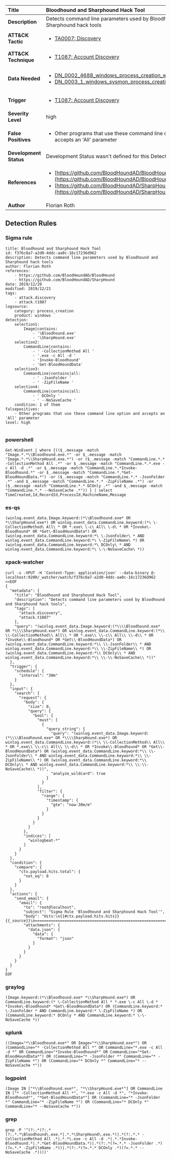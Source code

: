| Title                    | Bloodhound and Sharphound Hack Tool       |
|:-------------------------|:------------------|
| **Description**          | Detects command line parameters used by Bloodhound and Sharphound hack tools |
| **ATT&amp;CK Tactic**    |  <ul><li>[TA0007: Discovery](https://attack.mitre.org/tactics/TA0007)</li></ul>  |
| **ATT&amp;CK Technique** | <ul><li>[T1087: Account Discovery](https://attack.mitre.org/techniques/T1087)</li></ul>  |
| **Data Needed**          | <ul><li>[DN_0002_4688_windows_process_creation_with_commandline](../Data_Needed/DN_0002_4688_windows_process_creation_with_commandline.md)</li><li>[DN_0003_1_windows_sysmon_process_creation](../Data_Needed/DN_0003_1_windows_sysmon_process_creation.md)</li></ul>  |
| **Trigger**              | <ul><li>[T1087: Account Discovery](../Triggers/T1087.md)</li></ul>  |
| **Severity Level**       | high |
| **False Positives**      | <ul><li>Other programs that use these command line option and accepts an 'All' parameter</li></ul>  |
| **Development Status**   |  Development Status wasn't defined for this Detection Rule yet  |
| **References**           | <ul><li>[https://github.com/BloodHoundAD/BloodHound](https://github.com/BloodHoundAD/BloodHound)</li><li>[https://github.com/BloodHoundAD/SharpHound](https://github.com/BloodHoundAD/SharpHound)</li></ul>  |
| **Author**               | Florian Roth |


## Detection Rules

### Sigma rule

```
title: Bloodhound and Sharphound Hack Tool
id: f376c8a7-a2d0-4ddc-aa0c-16c17236d962
description: Detects command line parameters used by Bloodhound and Sharphound hack tools
author: Florian Roth
references:
    - https://github.com/BloodHoundAD/BloodHound
    - https://github.com/BloodHoundAD/SharpHound
date: 2019/12/20
modified: 2019/12/21
tags:
    - attack.discovery
    - attack.t1087
logsource:
    category: process_creation
    product: windows
detection:
    selection1: 
        Image|contains: 
            - '\Bloodhound.exe'
            - '\SharpHound.exe'
    selection2:
        CommandLine|contains: 
            - ' -CollectionMethod All '
            - '.exe -c All -d '
            - 'Invoke-Bloodhound'
            - 'Get-BloodHoundData'
    selection3:
        CommandLine|contains|all: 
            - ' -JsonFolder '
            - ' -ZipFileName '
    selection4:
        CommandLine|contains|all: 
            - ' DCOnly '
            - ' --NoSaveCache '
    condition: 1 of them
falsepositives:
    - Other programs that use these command line option and accepts an 'All' parameter
level: high


```





### powershell
    
```
Get-WinEvent | where {(($_.message -match "Image.*.*\\Bloodhound.exe.*" -or $_.message -match "Image.*.*\\SharpHound.exe.*") -or ($_.message -match "CommandLine.*.* -CollectionMethod All .*" -or $_.message -match "CommandLine.*.*.exe -c All -d .*" -or $_.message -match "CommandLine.*.*Invoke-Bloodhound.*" -or $_.message -match "CommandLine.*.*Get-BloodHoundData.*") -or ($_.message -match "CommandLine.*.* -JsonFolder .*" -and $_.message -match "CommandLine.*.* -ZipFileName .*") -or ($_.message -match "CommandLine.*.* DCOnly .*" -and $_.message -match "CommandLine.*.* --NoSaveCache .*")) } | select TimeCreated,Id,RecordId,ProcessId,MachineName,Message
```


### es-qs
    
```
(winlog.event_data.Image.keyword:(*\\Bloodhound.exe* OR *\\SharpHound.exe*) OR winlog.event_data.CommandLine.keyword:(*\ \-CollectionMethod\ All\ * OR *.exe\ \-c\ All\ \-d\ * OR *Invoke\-Bloodhound* OR *Get\-BloodHoundData*) OR (winlog.event_data.CommandLine.keyword:*\ \-JsonFolder\ * AND winlog.event_data.CommandLine.keyword:*\ \-ZipFileName\ *) OR (winlog.event_data.CommandLine.keyword:*\ DCOnly\ * AND winlog.event_data.CommandLine.keyword:*\ \-\-NoSaveCache\ *))
```


### xpack-watcher
    
```
curl -s -XPUT -H 'Content-Type: application/json' --data-binary @- localhost:9200/_watcher/watch/f376c8a7-a2d0-4ddc-aa0c-16c17236d962 <<EOF
{
  "metadata": {
    "title": "Bloodhound and Sharphound Hack Tool",
    "description": "Detects command line parameters used by Bloodhound and Sharphound hack tools",
    "tags": [
      "attack.discovery",
      "attack.t1087"
    ],
    "query": "(winlog.event_data.Image.keyword:(*\\\\Bloodhound.exe* OR *\\\\SharpHound.exe*) OR winlog.event_data.CommandLine.keyword:(*\\ \\-CollectionMethod\\ All\\ * OR *.exe\\ \\-c\\ All\\ \\-d\\ * OR *Invoke\\-Bloodhound* OR *Get\\-BloodHoundData*) OR (winlog.event_data.CommandLine.keyword:*\\ \\-JsonFolder\\ * AND winlog.event_data.CommandLine.keyword:*\\ \\-ZipFileName\\ *) OR (winlog.event_data.CommandLine.keyword:*\\ DCOnly\\ * AND winlog.event_data.CommandLine.keyword:*\\ \\-\\-NoSaveCache\\ *))"
  },
  "trigger": {
    "schedule": {
      "interval": "30m"
    }
  },
  "input": {
    "search": {
      "request": {
        "body": {
          "size": 0,
          "query": {
            "bool": {
              "must": [
                {
                  "query_string": {
                    "query": "(winlog.event_data.Image.keyword:(*\\\\Bloodhound.exe* OR *\\\\SharpHound.exe*) OR winlog.event_data.CommandLine.keyword:(*\\ \\-CollectionMethod\\ All\\ * OR *.exe\\ \\-c\\ All\\ \\-d\\ * OR *Invoke\\-Bloodhound* OR *Get\\-BloodHoundData*) OR (winlog.event_data.CommandLine.keyword:*\\ \\-JsonFolder\\ * AND winlog.event_data.CommandLine.keyword:*\\ \\-ZipFileName\\ *) OR (winlog.event_data.CommandLine.keyword:*\\ DCOnly\\ * AND winlog.event_data.CommandLine.keyword:*\\ \\-\\-NoSaveCache\\ *))",
                    "analyze_wildcard": true
                  }
                }
              ],
              "filter": {
                "range": {
                  "timestamp": {
                    "gte": "now-30m/m"
                  }
                }
              }
            }
          }
        },
        "indices": [
          "winlogbeat-*"
        ]
      }
    }
  },
  "condition": {
    "compare": {
      "ctx.payload.hits.total": {
        "not_eq": 0
      }
    }
  },
  "actions": {
    "send_email": {
      "email": {
        "to": "root@localhost",
        "subject": "Sigma Rule 'Bloodhound and Sharphound Hack Tool'",
        "body": "Hits:\n{{#ctx.payload.hits.hits}}{{_source}}\n================================================================================\n{{/ctx.payload.hits.hits}}",
        "attachments": {
          "data.json": {
            "data": {
              "format": "json"
            }
          }
        }
      }
    }
  }
}
EOF

```


### graylog
    
```
(Image.keyword:(*\\Bloodhound.exe* *\\SharpHound.exe*) OR CommandLine.keyword:(* \-CollectionMethod All * *.exe \-c All \-d * *Invoke\-Bloodhound* *Get\-BloodHoundData*) OR (CommandLine.keyword:* \-JsonFolder * AND CommandLine.keyword:* \-ZipFileName *) OR (CommandLine.keyword:* DCOnly * AND CommandLine.keyword:* \-\-NoSaveCache *))
```


### splunk
    
```
((Image="*\\Bloodhound.exe*" OR Image="*\\SharpHound.exe*") OR (CommandLine="* -CollectionMethod All *" OR CommandLine="*.exe -c All -d *" OR CommandLine="*Invoke-Bloodhound*" OR CommandLine="*Get-BloodHoundData*") OR (CommandLine="* -JsonFolder *" CommandLine="* -ZipFileName *") OR (CommandLine="* DCOnly *" CommandLine="* --NoSaveCache *"))
```


### logpoint
    
```
(Image IN ["*\\Bloodhound.exe*", "*\\SharpHound.exe*"] OR CommandLine IN ["* -CollectionMethod All *", "*.exe -c All -d *", "*Invoke-Bloodhound*", "*Get-BloodHoundData*"] OR (CommandLine="* -JsonFolder *" CommandLine="* -ZipFileName *") OR (CommandLine="* DCOnly *" CommandLine="* --NoSaveCache *"))
```


### grep
    
```
grep -P '^(?:.*(?:.*(?:.*.*\Bloodhound\.exe.*|.*.*\SharpHound\.exe.*)|.*(?:.*.* -CollectionMethod All .*|.*.*\.exe -c All -d .*|.*.*Invoke-Bloodhound.*|.*.*Get-BloodHoundData.*)|.*(?:.*(?=.*.* -JsonFolder .*)(?=.*.* -ZipFileName .*))|.*(?:.*(?=.*.* DCOnly .*)(?=.*.* --NoSaveCache .*))))'
```



